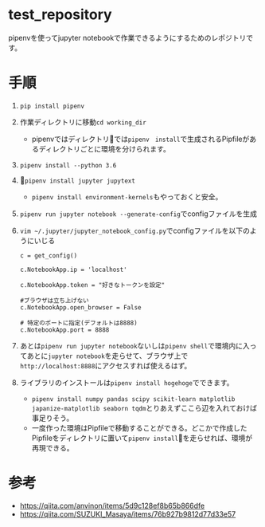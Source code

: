 # test_repository
pipenvを使ってjupyter notebookで作業できるようにするためのレポジトリです。

#  手順
1. `pip install pipenv`
2. 作業ディレクトリに移動`cd working_dir` 
    - pipenvではディレクトリでは`pipenv　install`で生成されるPipfileがあるディレクトリごとに環境を分けられます。
2. `pipenv install --python 3.6`
3. `pipenv install jupyter jupytext`  
    -  `pipenv install environment-kernels`もやっておくと安全。
4. `pipenv run jupyter notebook --generate-config`でconfigファイルを生成
5. `vim ~/.jupyter/jupyter_notebook_config.py`でconfigファイルを以下のようにいじる  
    ```
    c = get_config()

    c.NotebookApp.ip = 'localhost'

    c.NotebookApp.token = "好きなトークンを設定"

    #ブラウザは立ち上げない
    c.NotebookApp.open_browser = False

    # 特定のポートに指定(デフォルトは8888)
    c.NotebookApp.port = 8888
    ```
6. あとは`pipenv run jupyter notebook`ないしは`pipenv shell`で環境内に入ってあとに`jupyter notebook`を走らせて、ブラウザ上で`http://localhost:8888`にアクセスすれば使えるはず。

7. ライブラリのインストールは`pipenv install hogehoge`でできます。
    - `pipenv install numpy pandas scipy scikit-learn matplotlib japanize-matplotlib seaborn tqdm`とりあえずここら辺を入れておけば事足りそう。
    - 一度作った環境はPipfileで移動することができる。どこかで作成したPipfileをディレクトリに置いて`pipenv install`を走らせれば、環境が再現できる。


# 参考
- https://qiita.com/anvinon/items/5d9c128ef8b65b866dfe
- https://qiita.com/SUZUKI_Masaya/items/76b927b9812d77d33e57
